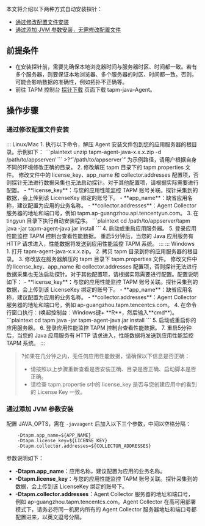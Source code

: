 本文将介绍以下两种方式自动安装探针：

- [通过修改配置文件安装](#conf)
- [通过添加 JVM 参数安装，无需修改配置文件](#addjvm)

## 前提条件

- 在安装探针前，需要先确保本地浏览器时间与服务器时区、时间都一致。若有多个服务器，则要保证本地浏览器、多个服务器的时区、时间都一致。否则，可能会影响数据的准确性，例如拓扑不正确等。
- 前往 TAPM 控制台 [探针下载](https://console.cloud.tencent.com/monitor/tapm/addagent) 页面下载  tapm-java-Agent。


## 操作步骤


### 通过修改配置文件安装[](id:conf)


<dx-tabs>
::: Linux/Mac
1. 执行以下命令，解压 Agent 安装文件包到您的应用服务器的根目录。示例如下：
```plaintext
unzip tapm-agent-java-x.x.x.zip -d /path/to/appserver/
```
>?“`/path/to/appserver`” 为示例路径，请用户根据自身不同的环境修改正确的目录。
2. 修改解压 tapm 目录下的 tapm.properties 文件。
修改文件中的 license_key、app_name 和 collector.addresses 配置项，否则探针无法进行数据采集也无法启动探针。对于其他配置项，请根据实际需要进行配置。
	- **license_key**：与您的应用性能监控 TAPM 账号关联。探针采集到的数据，会上传到该 LicenseKey 绑定的账号下。
	- **app_name**：缺省应用名称，建议配置为应用的业务名称。
	- **collector.addresses**：Agent Collector 服务器的地址和端口号，例如 tapm.ap-guangzhou.api.tencentyun.com。
3. 在 tingyun 目录下执行自动安装程序。
```plaintext
cd /path/to/appserver/tapm
java -jar tapm-agent-java.jar install
```
4. 启动或重启应用服务器。
5. 登录应用性能监控 TAPM 控制台查看性能数据。
重启5分钟后，当您的 Java 应用服务有 HTTP 请求进入，性能数据将发送到应用性能监控 TAPM 系统。
:::
::: Windows
1.  打开 tapm-agent-java-x.x.x.zip。
2.  拷贝 tapm 目录到你的应用服务器的根目录。
3. 修改放在服务器解压的 tapm 目录下 tapm.properties 文件。
   修改文件中的 license_key、app_name 和 collector.addresses 配置项，否则探针无法进行数据采集也无法启动探针。对于其他配置项，请根据实际需要进行配置。配置说明如下：
   - **license_key**：与您的应用性能监控 TAPM 账号关联。探针采集到的数据，会上传到该 LicenseKey 绑定的账号下。
   - **app_name**：缺省应用名称，建议配置为应用的业务名称。
   - **collector.addresses**：Agent Collector 服务器的地址和端口号，例如 ap-guangzhou.tapm.tencentcs.com。
4. 在命令行窗口执行：(唤起控制台：Windows键+ **R**，然后输入**cmd**)。
   ```plaintext
   cd tapm
   java -jar tapm-agent-java.jar install
   ```
5. 启动或重启你的应用服务器。
6. 登录应用性能监控 TAPM 控制台查看性能数据。
7. 重启5分钟后，当您的 Java 应用服务有 HTTP 请求进入，性能数据将发送到应用性能监控 TAPM 系统。
:::
</dx-tabs>


>?如果在几分钟之内，无任何应用性能数据，请确保以下信息是否正确：
> - 请按照以上步骤重新查看是否安装正确、目录是否正确、启动脚本是否正确。
> - 请检查 tapm.propertie s中的 license_key 是否与您创建应用中的看到的 License Key 一致。



### 通过添加 JVM 参数安装[](id:addjvm)

配置 JAVA_OPTS，需在 `-javaagent` 后加入以下三个参数，中间以空格分隔：
```
	-Dtapm.app_name=${APP_NAME}
	-Dtapm.license_key=${LICENSE_KEY}
	-Dtapm.collector.addresses=${COLLECTOR_ADDRESSES}
```

参数说明如下：

- **-Dtapm.app_name**：应用名称，建议配置为应用的业务名称。
- **-Dtapm.license_key**：与您的应用性能监控 TAPM 账号关联。探针采集到的数据，会上传到该 LicenseKey 绑定的账号下。
- **-Dtapm.collector.addresses**：Agent Collector 服务器的地址和端口号，例如 ap-guangzhou.tapm.tencentcs.com。Agent Collector 在高可用部署模式下，请务必将同一机房内所有的 Agent Collector 服务器地址和端口号都配置进来，以英文逗号分隔。
